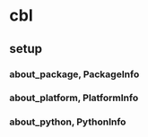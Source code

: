 # cbl

## setup

### about_package, PackageInfo
### about_platform, PlatformInfo
### about_python, PythonInfo
